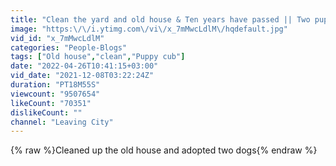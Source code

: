 ```yaml
---
title: "Clean the yard and old house & Ten years have passed || Two puppies interrupted my cleaning - Rescue"
image: "https:\/\/i.ytimg.com\/vi\/x_7mMwcLdlM\/hqdefault.jpg"
vid_id: "x_7mMwcLdlM"
categories: "People-Blogs"
tags: ["Old house","clean","Puppy cub"]
date: "2022-04-26T10:41:15+03:00"
vid_date: "2021-12-08T03:22:24Z"
duration: "PT18M55S"
viewcount: "9507654"
likeCount: "70351"
dislikeCount: ""
channel: "Leaving City"
---
```

{% raw %}Cleaned up the old house and adopted two dogs{% endraw %}
